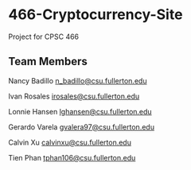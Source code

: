 # 466-Cryptocurrency-Site
Project for CPSC 466

## Team Members
Nancy Badillo n_badillo@csu.fullerton.edu

Ivan Rosales irosales@csu.fullerton.edu

Lonnie Hansen lghansen@csu.fullerton.edu

Gerardo Varela gvalera97@csu.fullerton.edu

Calvin Xu  calvinxu@csu.fullerton.edu

Tien Phan  tphan106@csu.fullerton.edu
